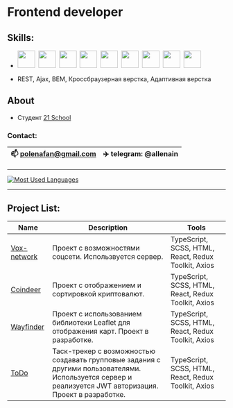 # Frontend developer
## Skills:

- <img height="40" src="https://cdn.jsdelivr.net/gh/devicons/devicon/icons/javascript/javascript-original.svg" />&nbsp;
<img height="40" src="https://cdn.jsdelivr.net/gh/devicons/devicon/icons/typescript/typescript-original.svg" />&nbsp;
<img height="40" src="https://cdn.jsdelivr.net/gh/devicons/devicon/icons/css3/css3-original.svg" />&nbsp;
<img height="40" src="https://cdn.jsdelivr.net/gh/devicons/devicon/icons/html5/html5-original.svg" />&nbsp;
<img height="40" src="https://cdn.jsdelivr.net/gh/devicons/devicon/icons/figma/figma-original.svg" />&nbsp;
<img height="40" src="https://cdn.jsdelivr.net/gh/devicons/devicon/icons/react/react-original.svg" />&nbsp;
<img height="40" src="https://cdn.jsdelivr.net/gh/devicons/devicon/icons/redux/react-original.svg" />&nbsp;
<img height="40" src="https://cdn.jsdelivr.net/gh/devicons/devicon/icons/sass/sass-original.svg" />&nbsp;
<img height="40" src="https://cdn.jsdelivr.net/gh/devicons/devicon/icons/github/github-original.svg" />&nbsp;

- REST, Ajax, BEM, Кроссбраузерная верстка, Адаптивная верстка

## About
  - Студент [21 School](https://21-school.ru) 


### Contact:
| 📫 polenafan@gmail.com | ✈️ telegram: @allenain |
| --- | --- |

____
 [![Most Used Languages](https://github-readme-stats.vercel.app/api/top-langs/?username=popolino&theme=dark)](https://github.com/popolino?tab=repositories) 

____

## Project List:
| Name | Description | Tools |
| --- | --- | --- |
| [Vox-network](https://github.com/popolino/vox-typescript) | Проект с возможностями соцсети. Использвуется сервер. | TypeScript, SCSS, HTML, React, Redux Toolkit, Axios |
| [Coindeer](https://github.com/popolino/coindeer) | Проект с отображением и сортировкой криптовалют.  | TypeScript, SCSS, HTML, React, Redux Toolkit, Axios |
| [Wayfinder](https://github.com/popolino/wayfinder) | Проект с использованием библиотеки Leaflet для отображения карт. Проект в разработке. | TypeScript, SCSS, HTML, React, Redux Toolkit, Axios |
| [ToDo](https://github.com/popolino/todo-app) | Таск-трекер с возможностью создавать групповые задания с другими пользователями. Используется сервер и реализуется JWT авторизация. Проект в разработке.| TypeScript, SCSS, HTML, React, Redux Toolkit, Axios
